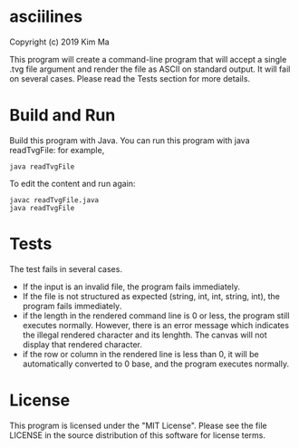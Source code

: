 # asciilines
Copyright (c) 2019 Kim Ma

This program will create a command-line program that will accept a single .tvg file argument and render the file as ASCII on standard output. It will fail on several cases. Please read the Tests section for more details.

 # Build and Run

Build this program with Java. You can run this program with java readTvgFile: for example,

```
java readTvgFile
```
To edit the content and run again:

```
javac readTvgFile.java
java readTvgFile
```

# Tests

The test fails in several cases. 

+ If the input is an invalid file, the program fails immediately. 
+ If the file is not structured as expected (string, int, int, string, int), the program fails immediately.
+ if the length in the rendered command line is 0 or less, the program still executes normally. However, there is an error message which indicates the illegal rendered character and its lenghth. The canvas will not display that rendered character. 
+ if the row or column in the rendered line is less than 0, it will be automatically converted to 0 base, and the program executes normally.

# License
This program is licensed under the "MIT License". Please see the file LICENSE in the source distribution of this software for license terms.




